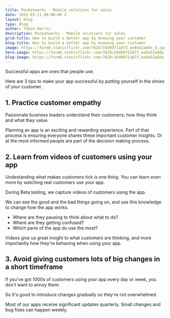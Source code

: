 ```yaml
---
title: Pocketworks - Mobile solutions for sales
date: 2015-03-11 00:00:00 Z
layout: blog
type: Blog
author: Tobin Harris
description: Pocketworks - Mobile solutions for sales
grid-title: How to build a better app by knowing your customer
blog-title: How to build a better app by knowing your customer
image: https://farm8.staticflickr.com/7629/16409711673_ee9a52a8de_b.jpg
hero-image: https://farm8.staticflickr.com/7629/16409711673_ee9a52a8de_b.jpg
blog-image: https://farm8.staticflickr.com/7629/16409711673_ee9a52a8de_b.jpg
---
```


Successful apps are ones that people use.

Here are 3 tips to make your app successful by putting yourself in the shoes of your customer.

<!--more-->

## 1. Practice customer empathy

Passionate business leaders understand their customers; how they think and what they value.

Planning an app is an exciting and rewarding experience. Part of that process is ensuring everyone shares these important customer insights. Or at the most informed people are part of the decision making process.

## 2. Learn from videos of customers using your app

Undestanding what makes customers tick is one thing. You can learn even more by watching real customers use your app.

During Beta testing, we capture videos of customers using the app.

We can see the good and the bad things going on, and use this knowledge to change how the app works.

* Where are they pausing to think about what to do?
* Where are they getting confused?
* Which parts of the app do use the most?

Videos give us great insight to what customers are thinking, and more importantly how they're behaving when using your app.

## 3. Avoid giving customers lots of big changes in a short timeframe

If you've got 1000s of customers using your app every day or week, you don't want to annoy them.

So it's good to introduce changes gradually so they're not overwhelmed.

Most of our apps receive significant updates quarterly. Small changes and bug fixes can happen weekly.
